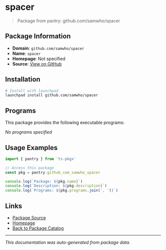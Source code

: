 # spacer

> Package from pantry: github.com/samwho/spacer

## Package Information

- **Domain**: `github.com/samwho/spacer`
- **Name**: `spacer`
- **Homepage**: Not specified
- **Source**: [View on GitHub](https://github.com/pkgxdev/pantry/tree/main/projects/github.com/samwho/spacer/package.yml)

## Installation

```bash
# Install with launchpad
launchpad install github.com/samwho/spacer
```

## Programs

This package provides the following executable programs:

*No programs specified*

## Usage Examples

```typescript
import { pantry } from 'ts-pkgx'

// Access this package
const pkg = pantry.github_com_samwho_spacer

console.log(`Package: ${pkg.name}`)
console.log(`Description: ${pkg.description}`)
console.log(`Programs: ${pkg.programs.join(', ')}`)
```

## Links

- [Package Source](https://github.com/pkgxdev/pantry/tree/main/projects/github.com/samwho/spacer/package.yml)
- [Homepage](#)
- [Back to Package Catalog](../package-catalog.md)

---

*This documentation was auto-generated from package data.*
